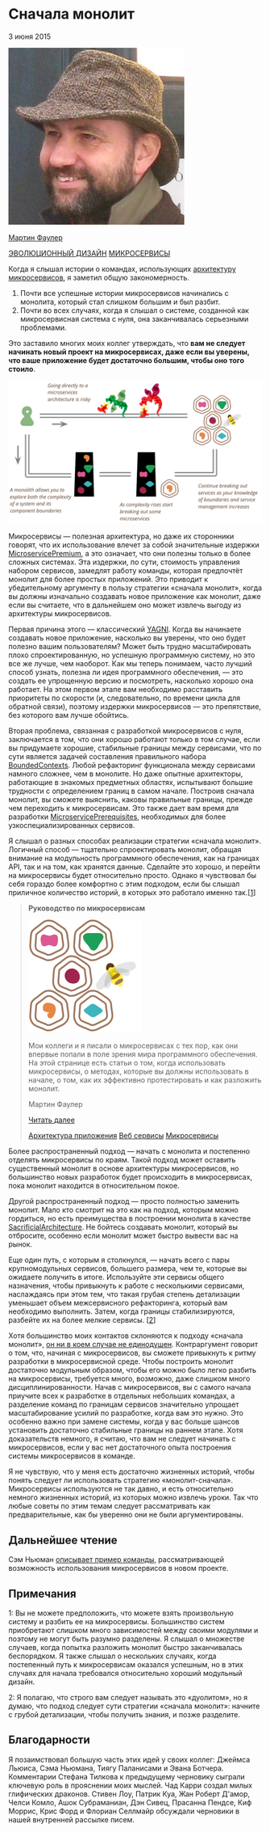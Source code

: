 # Сначала монолит

3 июня 2015

![Martin Fowler](images/microservices/mf.jpg)

[Мартин Фаулер](https://martinfowler.com/)

[ЭВОЛЮЦИОННЫЙ ДИЗАЙН](https://martinfowler.com/tags/evolutionary%20design.html)
[МИКРОСЕРВИСЫ](https://martinfowler.com/tags/microservices.html)

Когда я слышал истории о командах, использующих [архитектуру микросервисов](https://martinfowler.com/articles/microservices.html), я 
заметил общую закономерность.

1. Почти все успешные истории микросервисов начинались с монолита, который стал 
   слишком большим и был разбит.
2. Почти во всех случаях, когда я слышал о системе, созданной как микросервисная 
   система с нуля, она заканчивалась серьезными проблемами.

Это заставило многих моих коллег утверждать, что **вам не следует начинать 
новый проект на микросервисах, даже если вы уверены, что ваше приложение 
будет достаточно большим, чтобы оно того стоило**.

![path](images/monolith-first/path.png)

Микросервисы — полезная архитектура, но даже их сторонники говорят, что их 
использование влечет за собой значительные издержки [MicroservicePremium](https://martinfowler.com/bliki/MicroservicePremium.html), а это 
означает, что они полезны только в более сложных системах. Эта издержки, по 
сути, стоимость управления набором сервисов, замедлят работу команды, которая 
предпочтёт монолит для более простых приложений. Это приводит к убедительному 
аргументу в пользу стратегии «сначала монолит», когда вы должны изначально 
создавать новое приложение как монолит, даже если вы считаете, что в 
дальнейшем оно может извлечь выгоду из архитектуры микросервисов.

Первая причина этого — классический [YAGNI](https://martinfowler.com/bliki/Yagni.html).
Когда вы начинаете создавать новое приложение, насколько вы уверены, что оно 
будет полезно вашим пользователям? Может быть трудно масштабировать плохо 
спроектированную, но успешную программную систему, но это все же лучше, чем 
наоборот. Как мы теперь понимаем, часто лучший способ узнать, полезна ли идея 
программного обеспечения, — это создать ее упрощенную версию и посмотреть, 
насколько хорошо она работает. На этом первом этапе вам необходимо расставить 
приоритеты по скорости (и, следовательно, по времени цикла для обратной связи), 
поэтому издержки микросервисов — это препятствие, без которого вам лучше обойтись.

Вторая проблема, связанная с разработкой микросервисов с нуля, заключается в 
том, что они хорошо работают только в том случае, если вы придумаете хорошие, 
стабильные границы между сервисами, что по сути является задачей составления 
правильного набора [BoundedContexts](https://martinfowler.com/bliki/BoundedContext.html). Любой рефакторинг функционала между 
сервисами намного сложнее, чем в монолите. Но даже опытные архитекторы, работающие 
в знакомых предметных областях, испытывают большие трудности с определением 
границ в самом начале. Построив сначала монолит, вы сможете выяснить, каковы 
правильные границы, прежде чем переходить к микросервисам. Это также дает вам 
время для разработки [MicroservicePrerequisites](https://martinfowler.com/bliki/MicroservicePrerequisites.html), необходимых для более 
узкоспециализированных сервисов.

Я слышал о разных способах реализации стратегии «сначала монолит». Логичный 
способ — тщательно спроектировать монолит, обращая внимание на модульность 
программного обеспечения, как на границах API, так и на том, как хранятся 
данные. Сделайте это хорошо, и перейти на микросервисы будет относительно 
просто. Однако я чувствовал бы себя гораздо более комфортно с этим подходом, 
если бы слышал приличное количество историй, в которых это работало именно 
так.[[1](https://martinfowler.com/bliki/MonolithFirst.html#footnote-typical-monolith)]

> **Руководство по микросервисам**
> 
> ![microservices](images/monolith-first/microservices-sq.png)
> 
> Мои коллеги и я писали о микросервисах с тех пор, как они впервые попали в 
> поле зрения мира программного обеспечения. На этой странице есть статьи о том, 
> когда использовать микросервисы, о методах, которые вы должны использовать в 
> начале, о том, как их эффективно протестировать и как разложить монолит.
> 
> Мартин Фаулер
> 
> [Читать далее](https://martinfowler.com/microservices)
> 
> [Архитектура приложения](https://martinfowler.com/tags/application%20architecture.html)
> [Веб сервисы](https://martinfowler.com/tags/web%20services.html)
> [Микросервисы](https://martinfowler.com/tags/microservices.html)

Более распространенный подход — начать с монолита и постепенно отделять 
микросервисы по краям. Такой подход может оставить существенный монолит в 
основе архитектуры микросервисов, но большинство новых разработок будет 
происходить в микросервисах, пока монолит находится в относительном покое.

Другой распространенный подход — просто полностью заменить монолит. Мало кто 
смотрит на это как на подход, которым можно гордиться, но есть преимущества в 
построении монолита в качестве [SacrificialArchitecture](https://martinfowler.com/bliki/SacrificialArchitecture.html). Не бойтесь создавать 
монолит, который вы отбросите, особенно если монолит может быстро вывести вас 
на рынок.

Еще один путь, с которым я столкнулся, — начать всего с пары крупномодульных 
сервисов, большего размера, чем те, которые вы ожидаете получить в итоге. 
Используйте эти сервисы общего назначения, чтобы привыкнуть к работе с 
несколькими сервисами, наслаждаясь при этом тем, что такая грубая степень 
детализации уменьшает объем межсервисного рефакторинга, который вам необходимо 
выполнить. Затем, когда границы стабилизируются, разбейте их на более мелкие 
сервисы. [[2](https://martinfowler.com/bliki/MonolithFirst.html#footnote-duolith)]

Хотя большинство моих контактов склоняются к подходу «сначала монолит», [он ни 
в коем случае не единодушен](https://martinfowler.com/articles/dont-start-monolith.html). Контраргумент говорит о том, что, начиная с 
микросервисов, вы сможете привыкнуть к ритму разработки в микросервисной среде.
Чтобы построить монолит достаточно модульным образом, чтобы его можно было 
легко разбить на микросервисы, требуется много, возможно, даже слишком много
дисциплинированности. Начав с микросервисов, вы с самого начала приучите всех к 
разработке в отдельных небольших командах, а разделение команд по границам 
сервисов значительно упрощает масштабирование усилий по разработке, когда вам 
это нужно. Это особенно важно при замене системы, когда у вас больше шансов 
установить достаточно стабильные границы на раннем этапе. Хотя доказательств 
немного, я считаю, что вам не следует начинать с микросервисов, если у вас нет 
достаточного опыта построения системы микросервисов в команде.

Я не чувствую, что у меня есть достаточно жизненных историй, чтобы понять 
следует ли использовать стратегию «монолит-сначала». Микросервисы используются 
не так давно, и есть относительно немного жизненных историй, из которых можно 
извлечь уроки. Так что любые советы по этим темам следует рассматривать как 
предварительные, как бы уверенно они не были аргументированы.

## Дальнейшее чтение
Сэм Ньюман [описывает пример команды](http://samnewman.io/blog/2015/04/07/microservices-for-greenfield/), рассматривающей возможность 
использования микросервисов в новом проекте.

## Примечания

1: Вы не можете предположить, что можете взять произвольную систему и разбить 
ее на микросервисы. Большинство систем приобретают слишком много зависимостей 
между своими модулями и поэтому не могут быть разумно разделены. Я слышал о 
множестве случаев, когда попытка разложить монолит быстро заканчивалась 
беспорядком. Я также слышал о нескольких случаях, когда постепенный путь к 
микросервисам оказался успешным, но в этих случаях для начала требовался 
относительно хороший модульный дизайн.

2: Я полагаю, что строго вам следует называть это «дуолитом», но я думаю, 
что подход следует сути стратегии «сначала монолит»: начните с грубой 
детализации, чтобы получить знания, и позже разделите.

## Благодарности
Я позаимствовал большую часть этих идей у своих коллег: Джеймса Льюиса, Сэма Ньюмана, 
Тиягу Паланисами и Эвана Ботчера. Комментарии Стефана Тилкова к предыдущему 
черновику сыграли ключевую роль в прояснении моих мыслей. Чад Карри создал 
милых глифических драконов. Стивен Лоу, Патрик Куа, Жан Роберт Д'амор, 
Челси Комло, Ашок Субраманиан, Дэн Сивец, Прасанна Пендсе, Киф Моррис, Крис 
Форд и Флориан Селлмайр обсуждали черновики в нашей внутренней рассылке писем.